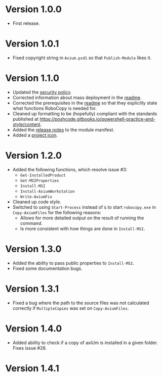 # Version 1.0.0
* First release.

# Version 1.0.1
* Fixed copyright string in `Axium.psd1` so that `Publish-Module` likes it.

# Version 1.1.0
* Updated the [security policy](SECURITY.md).
* Corrected information about mass deployment in the [readme](README.md).
* Corrected the prerequisites in the [readme](README.md) so that they explicitly state what functions RoboCopy is needed for.
* Cleaned up formatting to be (hopefully) compliant with the standards published at https://poshcode.gitbooks.io/powershell-practice-and-style/content.
* Added the [release notes](CHANGELOG.md) to the module manifest.
* Added a [project icon](Icon.svg).

# Version 1.2.0
* Added the following functions, which resolve issue #3:
  - `Get-InstalledProduct`
  - `Get-MSIProperties`
  - `Install-MSI`
  - `Install-AxiumWorkstation`
  - `Write-AxiumFix`
* Cleaned up code style.
* Switched to using `Start-Process` instead of `&` to start `robocopy.exe` in `Copy-AxiumFiles` for the following reasons:
  * Allows for more detailed output on the result of running the command.
  * Is more consistent with how things are done in `Install-MSI`.

# Version 1.3.0
* Added the ability to pass public properties to `Install-MSI`.
* Fixed some documentation bugs.

# Version 1.3.1
* Fixed a bug where the path to the source files was not calculated correctly if `MultipleCopies` was set on `Copy-AxiumFiles`.

# Version 1.4.0
* Added ability to check if a copy of axiUm is installed in a given folder. Fixes issue #28.

# Version 1.4.1

